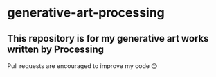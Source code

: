 # generative-art-processing

## This repository is for my generative art works written by Processing

Pull requests are encouraged to improve my code 😊
